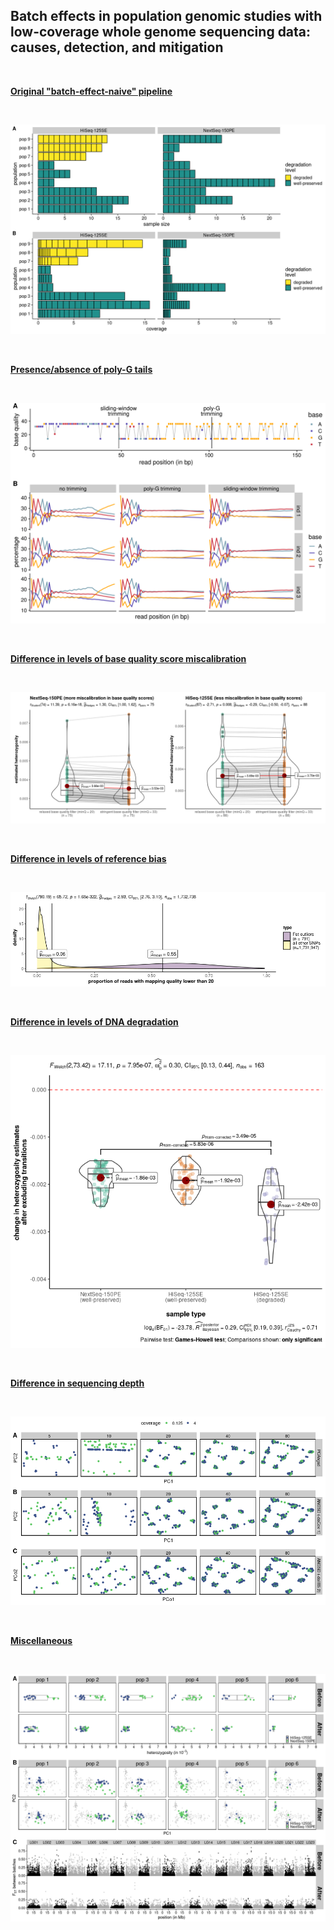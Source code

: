 ## Batch effects in population genomic studies with low-coverage whole genome sequencing data: causes, detection, and mitigation

<br>

[**Original "batch-effect-naive" pipeline**](https://github.com/therkildsen-lab/batch-effect/blob/main/markdown/original_pipeline.md)  

<br>

![](https://github.com/therkildsen-lab/batch-effect/blob/main/markdown/original_pipeline_files/figure-gfm/unnamed-chunk-24-1.png?raw=true)

<br>

[**Presence/absence of poly-G tails**](https://github.com/therkildsen-lab/batch-effect/blob/main/markdown/polyg.md)  

<br>

![](https://github.com/therkildsen-lab/batch-effect/raw/main/markdown/polyg_files/figure-gfm/unnamed-chunk-14-1.svg)

<br>

[**Difference in levels of base quality score miscalibration**](https://github.com/therkildsen-lab/batch-effect/blob/main/markdown/base_quality.md)

<br>

![](https://github.com/therkildsen-lab/batch-effect/raw/main/markdown/base_quality_files/figure-gfm/unnamed-chunk-7-1.png)

<br>

[**Difference in levels of reference bias**](https://github.com/therkildsen-lab/batch-effect/blob/main/markdown/reference_bias.md)

<br>

![](https://github.com/therkildsen-lab/batch-effect/raw/main/markdown/reference_bias_files/figure-gfm/unnamed-chunk-5-2.png)

<br>

[**Difference in levels of DNA degradation**](https://github.com/therkildsen-lab/batch-effect/blob/main/markdown/degradation.md)

<br>

![](https://github.com/therkildsen-lab/batch-effect/raw/main/markdown/degradation_files/figure-gfm/unnamed-chunk-6-1.png)

<br>

[**Difference in sequencing depth**](https://github.com/therkildsen-lab/batch-effect/blob/main/markdown/depth.md)

<br>

![](https://github.com/therkildsen-lab/batch-effect/raw/main/markdown/depth_files/figure-gfm/unnamed-chunk-5-1.png)

<br>

[**Miscellaneous**](https://github.com/therkildsen-lab/batch-effect/blob/main/markdown/figures.md)

<br>

![](https://github.com/therkildsen-lab/batch-effect/raw/main/markdown/figures_files/figure-gfm/unnamed-chunk-6-1.png)
